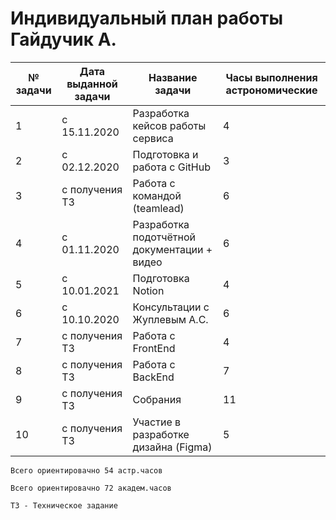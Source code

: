 # Индивидуальный план работы Гайдучик А.

|№ задачи   | Дата выданной задачи  | Название задачи  | Часы выполнения астрономические  |
| ------------ | ------------ | ------------ | ------------ |
| 1 | с 15.11.2020 | Разработка кейсов работы сервиса   |  4 |
| 2 | с 02.12.2020  | Подготовка и работа с GitHub  | 3  |
| 3 |  с получения ТЗ | Работа с командой (teamlead) | 6 |
| 4 |   с 01.11.2020 | Разработка подотчётной документации  + видео| 6  |
| 5| с 10.01.2021  | Подготовка Notion  | 4 |
| 6  | с 10.10.2020 |  Консультации с Жуплевым А.С. | 6  |
| 7| с получения ТЗ  |  Работа с FrontEnd | 4  |
| 8|  с получения ТЗ |  Работа с BackEnd |  7|
| 9| с получения ТЗ  | Собрания |  11 |
|10 | с получения ТЗ | Участие в разработке дизайна (Figma) | 5 |

`Всего ориентировачно 54 астр.часов `

`Всего ориентировачно 72 академ.часов `

`ТЗ - Техническое задание`
